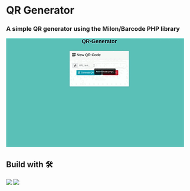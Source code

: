 # QR Generator  

  ### A simple QR generator using the Milon/Barcode PHP library    



        

   ![gif](https://github.com/cpp981/QR-Generator/blob/main/qr.gif)  


  ## Build with 🛠️  

  #### <img src="https://img.shields.io/badge/php-%23777BB4.svg?style=for-the-badge&logo=php&logoColor=white"> <img src="https://img.shields.io/badge/jquery-%230769AD.svg?style=for-the-badge&logo=jquery&logoColor=white">

